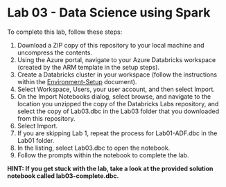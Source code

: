 # Lab 03 - Data Science using Spark

To complete this lab, follow these steps:

1.  Download a ZIP copy of this repository to your local machine and uncompress the contents.
2.  Using the Azure portal, navigate to your Azure Databricks workspace (created by the ARM template in the setup steps).
3.  Create a Databricks cluster in your workspace (follow the instructions within the [Environment-Setup](../../Setup/Environment-Setup.md) document).
4.  Select Workspace, Users, your user account, and then select Import.
5.  On the Import Notebooks dialog, select browse, and navigate to the location you unzipped the copy of the Databricks Labs repository, and select the copy of Lab03.dbc in the Lab03 folder that you downloaded from this repository.
6.  Select Import.
7.  If you are skipping Lab 1, repeat the process for Lab01-ADF.dbc in the Lab01 folder.
8.  In the listing, select Lab03.dbc to open the notebook.
9.  Follow the prompts within the notebook to complete the lab.

**HINT: If you get stuck with the lab, take a look at the provided solution notebook called lab03-complete.dbc.**
